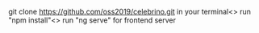 git clone https://github.com/oss2019/celebrino.git in your terminal<>
run "npm install"<>
run "ng serve" for frontend server
